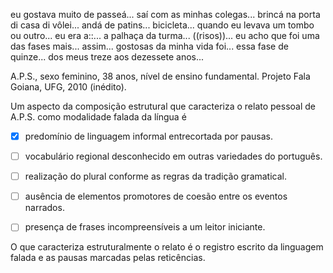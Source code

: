 

eu gostava muito de passeá... saí com as minhas colegas... brincá na porta di casa di vôlei... andá de patins... bicicleta... quando eu levava um tombo ou outro... eu era a::... a palhaça da turma... ((risos))... eu acho que foi uma das fases mais... assim... gostosas da minha vida foi... essa fase de quinze... dos meus treze aos dezessete anos...

A.P.S., sexo feminino, 38 anos, nível de ensino fundamental. Projeto Fala Goiana, UFG, 2010 (inédito).

Um aspecto da composição estrutural que caracteriza o relato pessoal de A.P.S. como modalidade falada da língua é



- [x] predomínio de linguagem informal entrecortada por pausas.
- [ ] vocabulário regional desconhecido em outras variedades do português.
- [ ] realização do plural conforme as regras da tradição gramatical.
- [ ] ausência de elementos promotores de coesão entre os eventos narrados.
- [ ] presença de frases incompreensíveis a um leitor iniciante.


O que caracteriza estruturalmente o relato é o registro escrito da linguagem falada e as pausas marcadas pelas reticências.
